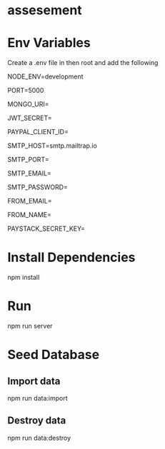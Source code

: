 # assesement

# Env Variables
Create a .env file in then root and add the following

NODE_ENV=development

PORT=5000

MONGO_URI=<your mongodb uri>

JWT_SECRET=

PAYPAL_CLIENT_ID=<your paypal client id>

SMTP_HOST=smtp.mailtrap.io

SMTP_PORT=

SMTP_EMAIL=

SMTP_PASSWORD=

FROM_EMAIL=

FROM_NAME=

PAYSTACK_SECRET_KEY=

# Install Dependencies
npm install

# Run
npm run server

# Seed Database
## Import data
npm run data:import

## Destroy data
npm run data:destroy


